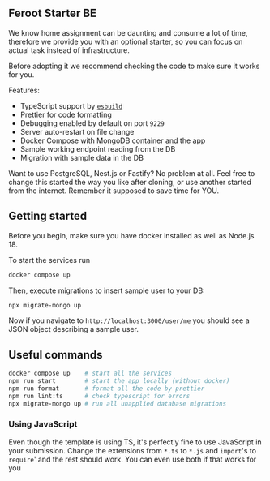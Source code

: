 ## Feroot Starter BE

We know home assignment can be daunting and consume a lot of time, therefore we provide you with an optional starter, so you can focus on actual task instead of infrastructure.

Before adopting it we recommend checking the code to make sure it works for you.

Features:
- TypeScript support by [`esbuild`](https://esbuild.github.io/)
- Prettier for code formatting
- Debugging enabled by default on port `9229`
- Server auto-restart on file change
- Docker Compose with MongoDB container and the app
- Sample working endpoint reading from the DB
- Migration with sample data in the DB

Want to use PostgreSQL, Nest.js or Fastify? No problem at all. Feel free to change this started the way you like after cloning, or use another started from the internet. Remember it supposed to save time for YOU.

## Getting started

Before you begin, make sure you have docker installed as well as Node.js 18.

To start the services run
```bash
docker compose up
```
Then, execute migrations to insert sample user to your DB:
```sh
npx migrate-mongo up
```
Now if you navigate to `http://localhost:3000/user/me` you should see a JSON object describing a sample user.

## Useful commands
```bash
docker compose up    # start all the services
npm run start        # start the app locally (without docker)
npm run format       # format all the code by prettier
npm run lint:ts      # check typescript for errors
npx migrate-mongo up # run all unapplied database migrations
```

### Using JavaScript

Even though the template is using TS, it's perfectly fine to use JavaScript in your submission. Change the extensions from `*.ts` to `*.js` and `import`'s to `require`' and the rest should work. You can even use both if that works for you